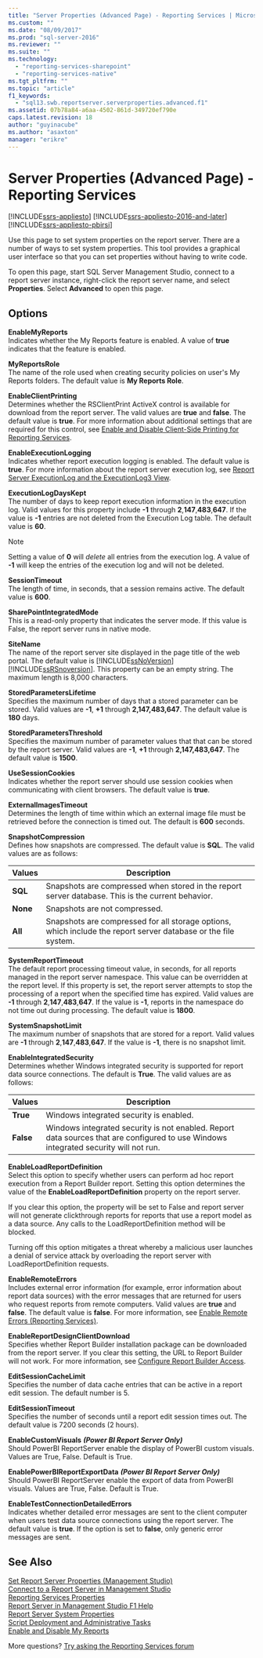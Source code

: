 ```yaml
---
title: "Server Properties (Advanced Page) - Reporting Services | Microsoft Docs"
ms.custom: ""
ms.date: "08/09/2017"
ms.prod: "sql-server-2016"
ms.reviewer: ""
ms.suite: ""
ms.technology: 
  - "reporting-services-sharepoint"
  - "reporting-services-native"
ms.tgt_pltfrm: ""
ms.topic: "article"
f1_keywords: 
  - "sql13.swb.reportserver.serverproperties.advanced.f1"
ms.assetid: 07b78a84-a6aa-4502-861d-349720ef790e
caps.latest.revision: 18
author: "guyinacube"
ms.author: "asaxton"
manager: "erikre"
---
```


# Server Properties (Advanced Page) - Reporting Services

[!INCLUDE[ssrs-appliesto](../includes/ssrs-appliesto.md)] [!INCLUDE[ssrs-appliesto-2016-and-later](../includes/ssrs-appliesto-2016-and-later.md)] [!INCLUDE[ssrs-appliesto-pbirsi](../includes/ssrs-appliesto-pbirs.md)]

Use this page to set system properties on the report server. There are a number of ways to set system properties. This tool provides a graphical user interface so that you can set properties without having to write code.

To open this page, start SQL Server Management Studio, connect to a report server instance, right-click the report server name, and select **Properties**. Select **Advanced** to open this page.

## Options

**EnableMyReports**  
Indicates whether the My Reports feature is enabled. A value of **true** indicates that the feature is enabled.  

**MyReportsRole**  
The name of the role used when creating security policies on user's My Reports folders. The default value is **My Reports Role**.  

**EnableClientPrinting**  
Determines whether the RSClientPrint ActiveX control is available for download from the report server. The valid values are **true** and **false**. The default value is **true**. For more information about additional settings that are required for this control, see [Enable and Disable Client-Side Printing for Reporting Services](../../reporting-services/report-server/enable-and-disable-client-side-printing-for-reporting-services.md).  

**EnableExecutionLogging**  
Indicates whether report execution logging is enabled. The default value is **true**. For more information about the report server execution log, see [Report Server ExecutionLog and the ExecutionLog3 View](../../reporting-services/report-server/report-server-executionlog-and-the-executionlog3-view.md).  

**ExecutionLogDaysKept**  
The number of days to keep report execution information in the execution log. Valid values for this property include **-1** through **2**,**147**,**483**,**647**. If the value is **-1** entries are not deleted from the Execution Log table. The default value is **60**.  

> [!NOTE] 
> Setting a value of **0** will *delete* all entries from the execution log. A value of **-1** will keep the entries of the execution log and will not be deleted.

**SessionTimeout**  
The length of time, in seconds, that a session remains active. The default value is **600**.  

**SharePointIntegratedMode**  
This is a read-only property that indicates the server mode. If this value is False, the report server runs in native mode.  

**SiteName**  
The name of the report server site displayed in the page title of the web portal. The default value is [!INCLUDE[ssNoVersion](../../includes/ssnoversion-md.md)] [!INCLUDE[ssRSnoversion](../../includes/ssrsnoversion-md.md)]. This property can be an empty string. The maximum length is 8,000 characters.  

**StoredParametersLifetime**  
Specifies the maximum number of days that a stored parameter can be stored. Valid values are **-1**, **+1** through **2,147,483,647**. The default value is **180** days.  

**StoredParametersThreshold**  
Specifies the maximum number of parameter values that that can be stored by the report server. Valid values are **-1**, **+1** through **2,147,483,647**. The default value is **1500**.  

**UseSessionCookies**  
Indicates whether the report server should use session cookies when communicating with client browsers. The default value is **true**.  

**ExternalImagesTimeout**  
Determines the length of time within which an external image file must be retrieved before the connection is timed out. The default is **600** seconds.  

**SnapshotCompression**  
Defines how snapshots are compressed. The default value is **SQL**. The valid values are as follows:

|Values|Description|
|---------|---------|
|**SQL**|Snapshots are compressed when stored in the report server database. This is the current behavior.|
|**None**|Snapshots are not compressed.|
|**All**|Snapshots are compressed for all storage options, which include the report server database or the file system.|

**SystemReportTimeout**  
The default report processing timeout value, in seconds, for all reports managed in the report server namespace. This value can be overridden at the report level. If this property is set, the report server attempts to stop the processing of a report when the specified time has expired. Valid values are **-1** through **2**,**147**,**483**,**647**. If the value is **-1**, reports in the namespace do not time out during processing. The default value is **1800**.  

**SystemSnapshotLimit**  
The maximum number of snapshots that are stored for a report. Valid values are **-1** through **2**,**147**,**483**,**647**. If the value is **-1**, there is no snapshot limit.  

**EnableIntegratedSecurity**  
Determines whether Windows integrated security is supported for report data source connections. The default is **True**. The valid values are as follows:

|Values|Description|
|---------|---------|
|**True**|Windows integrated security is enabled.|
|**False**|Windows integrated security is not enabled. Report data sources that are configured to use Windows integrated security will not run.|

**EnableLoadReportDefinition**  
Select this option to specify whether users can perform ad hoc report execution from a Report Builder report. Setting this option determines the value of the **EnableLoadReportDefinition** property on the report server.  

If you clear this option, the property will be set to False and report server will not generate clickthrough reports for reports that use a report model as a data source. Any calls to the LoadReportDefinition method will be blocked.  

Turning off this option mitigates a threat whereby a malicious user launches a denial of service attack by overloading the report server with LoadReportDefinition requests.  

**EnableRemoteErrors**  
Includes external error information (for example, error information about report data sources) with the error messages that are returned for users who request reports from remote computers. Valid values are **true** and **false**. The default value is **false**. For more information, see [Enable Remote Errors &#40;Reporting Services&#41;](../../reporting-services/report-server/enable-remote-errors-reporting-services.md).  

**EnableReportDesignClientDownload**  
Specifies whether Report Builder installation package can be downloaded from the report server. If you clear this setting, the URL to Report Builder will not work. For more information, see [Configure Report Builder Access](../../reporting-services/report-server/configure-report-builder-access.md).  

**EditSessionCacheLimit**  
Specifies the number of data cache entries that can be active in a report edit session. The default number is 5.  

**EditSessionTimeout**  
Specifies the number of seconds until a report edit session times out. The default value is 7200 seconds (2 hours).  

**EnableCustomVisuals** ***(Power BI Report Server Only)***  
Should PowerBI ReportServer enable the display of PowerBI custom visuals. Values are True, False.  Default is True.  

**EnablePowerBIReportExportData** ***(Power BI Report Server Only)***  
Should PowerBI ReportServer enable the export of data from PowerBI visuals. Values are True, False.  Default is True.  

**EnableTestConnectionDetailedErrors**  
Indicates whether detailed error messages are sent to the client computer when users test data source connections using the report server. The default value is **true**. If the option is set to **false**, only generic error messages are sent.

## See Also

[Set Report Server Properties &#40;Management Studio&#41;](../../reporting-services/tools/set-report-server-properties-management-studio.md)   
[Connect to a Report Server in Management Studio](../../reporting-services/tools/connect-to-a-report-server-in-management-studio.md)   
[Reporting Services Properties](../../reporting-services/report-server-web-service/net-framework/reporting-services-properties.md)   
[Report Server in Management Studio F1 Help](../../reporting-services/tools/report-server-in-management-studio-f1-help.md)   
[Report Server System Properties](../../reporting-services/report-server-web-service/net-framework/reporting-services-properties-report-server-system-properties.md)   
[Script Deployment and Administrative Tasks](../../reporting-services/tools/script-deployment-and-administrative-tasks.md)   
[Enable and Disable My Reports](../../reporting-services/report-server/enable-and-disable-my-reports.md)  

More questions? [Try asking the Reporting Services forum](http://go.microsoft.com/fwlink/?LinkId=620231)